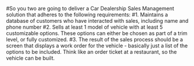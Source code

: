 #So you two are going to deliver a Car Dealership Sales Management solution that adheres to the following requirements:
#1. Maintains a database of customers who have interacted with sales, including name and phone number
#2. Sells at least 1 model of vehicle with at least 5 customizable options. These options can either be chosen as part of a trim level, or fully customized.
#3. The result of the sales process should be a screen that displays a work order for the vehicle - basically just a list of the options to be included. Think like an order ticket at a restaurant, so the vehicle can be built.